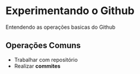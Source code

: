 # Experimentando o Github

Entendendo as operações basicas do Github

 ## Operações Comuns 

- Trabalhar com repositório
- Realizar **commites** 

